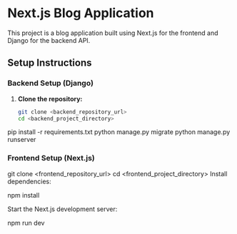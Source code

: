 # Next.js Blog Application

This project is a blog application built using Next.js for the frontend and Django for the backend API.

## Setup Instructions

### Backend Setup (Django)

1. **Clone the repository:**
   ```bash
   git clone <backend_repository_url>
   cd <backend_project_directory>
pip install -r requirements.txt
python manage.py migrate
python manage.py runserver

### Frontend Setup (Next.js)

git clone <frontend_repository_url>
cd <frontend_project_directory>
Install dependencies:

npm install

Start the Next.js development server:

npm run dev
